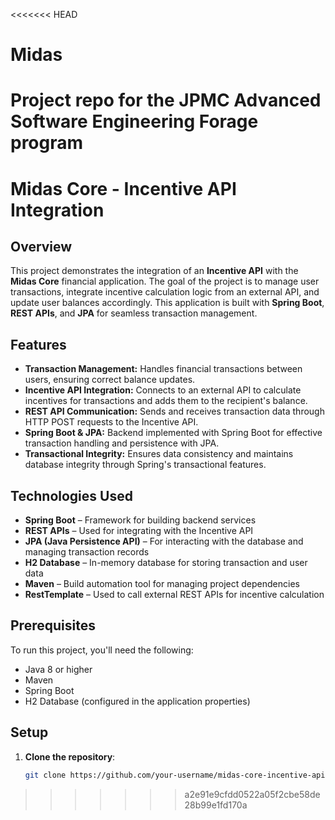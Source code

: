 <<<<<<< HEAD
# Midas
Project repo for the JPMC Advanced Software Engineering Forage program
=======
# Midas Core - Incentive API Integration

## Overview

This project demonstrates the integration of an **Incentive API** with the **Midas Core** financial application. The goal of the project is to manage user transactions, integrate incentive calculation logic from an external API, and update user balances accordingly. This application is built with **Spring Boot**, **REST APIs**, and **JPA** for seamless transaction management.

## Features

- **Transaction Management:** Handles financial transactions between users, ensuring correct balance updates.
- **Incentive API Integration:** Connects to an external API to calculate incentives for transactions and adds them to the recipient's balance.
- **REST API Communication:** Sends and receives transaction data through HTTP POST requests to the Incentive API.
- **Spring Boot & JPA:** Backend implemented with Spring Boot for effective transaction handling and persistence with JPA.
- **Transactional Integrity:** Ensures data consistency and maintains database integrity through Spring's transactional features.

## Technologies Used

- **Spring Boot** – Framework for building backend services
- **REST APIs** – Used for integrating with the Incentive API
- **JPA (Java Persistence API)** – For interacting with the database and managing transaction records
- **H2 Database** – In-memory database for storing transaction and user data
- **Maven** – Build automation tool for managing project dependencies
- **RestTemplate** – Used to call external REST APIs for incentive calculation

## Prerequisites

To run this project, you'll need the following:

- Java 8 or higher
- Maven
- Spring Boot
- H2 Database (configured in the application properties)

## Setup

1. **Clone the repository**:
   ```bash
   git clone https://github.com/your-username/midas-core-incentive-api-integration.git
>>>>>>> a2e91e9cfdd0522a05f2cbe58de28b99e1fd170a
